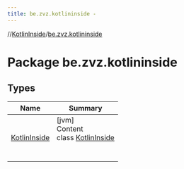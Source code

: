 ```yaml
---
title: be.zvz.kotlininside -
---
```

//[KotlinInside](../index.md)/[be.zvz.kotlininside](index.md)



# Package be.zvz.kotlininside  


## Types  
  
|  Name|  Summary| 
|---|---|
| <a name="be.zvz.kotlininside/KotlinInside///PointingToDeclaration/"></a>[KotlinInside](-kotlin-inside/index.md)| <a name="be.zvz.kotlininside/KotlinInside///PointingToDeclaration/"></a>[jvm]  <br>Content  <br>class [KotlinInside](-kotlin-inside/index.md)  <br><br><br>

